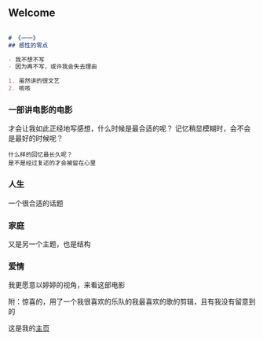 ## Welcome

```markdown

# 《一一》
## 感性的零点

- 我不想不写
- 因为再不写，或许我会失去理由

1. 虽然讲的很文艺
2. 咳咳

```

### 一部讲电影的电影

才会让我如此正经地写感想，什么时候是最合适的呢？
记忆稍显模糊时，会不会是最好的时候呢？
```
什么样的回忆最长久呢？
是不是经过复述的才会被留在心里
```
### 人生

一个很合适的话题

### 家庭

又是另一个主题，也是结构

### 爱情

我更愿意以婷婷的视角，来看这部电影

附：惊喜的，用了一个我很喜欢的乐队的我最喜欢的歌的剪辑，且有我没有留意到的

这是我的[主页](https://judithabc.github.io/)
